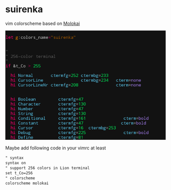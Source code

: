 # suirenka  

vim colorscheme based on [Molokai](https://github.com/tomasr/molokai)  

![](https://github.com/Hanaasagi/suirenka/blob/master/screenshot.png)  

Maybe add following code in your vimrc at least  

    " syntax
    syntax on
    " support 256 colors in Lion terminal
    set t_Co=256
    " colorscheme
    colorscheme molokai
